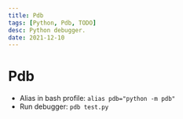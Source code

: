 ```yaml
---
title: Pdb
tags: [Python, Pdb, TODO]
desc: Python debugger.
date: 2021-12-10
---
```


# Pdb
        
- Alias in bash profile: `alias pdb="python -m pdb"`
- Run debugger: `pdb test.py`
